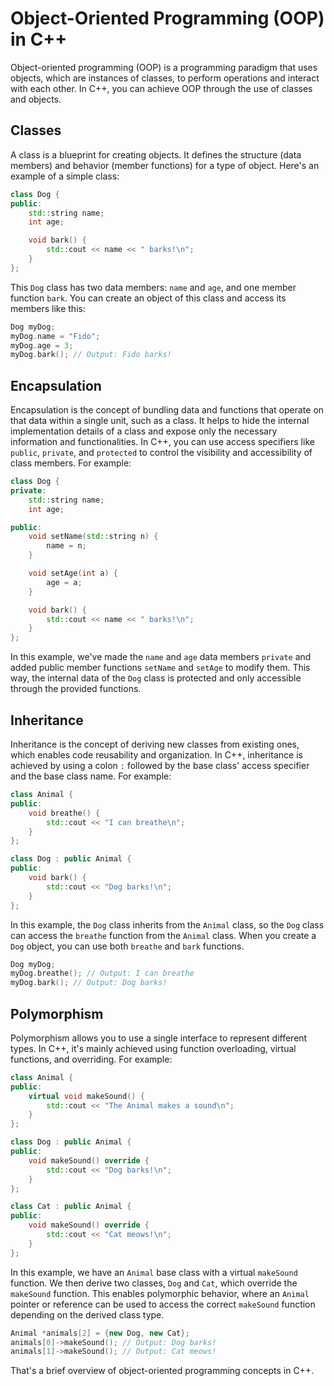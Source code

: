 # Object-Oriented Programming (OOP) in C++

Object-oriented programming (OOP) is a programming paradigm that uses objects, which are instances of classes, to perform operations and interact with each other. In C++, you can achieve OOP through the use of classes and objects.

## Classes

A class is a blueprint for creating objects. It defines the structure (data members) and behavior (member functions) for a type of object. Here's an example of a simple class:

```cpp
class Dog {
public:
    std::string name;
    int age;

    void bark() {
        std::cout << name << " barks!\n";
    }
};
```

This `Dog` class has two data members: `name` and `age`, and one member function `bark`. You can create an object of this class and access its members like this:

```cpp
Dog myDog;
myDog.name = "Fido";
myDog.age = 3;
myDog.bark(); // Output: Fido barks!
```

## Encapsulation

Encapsulation is the concept of bundling data and functions that operate on that data within a single unit, such as a class. It helps to hide the internal implementation details of a class and expose only the necessary information and functionalities. In C++, you can use access specifiers like `public`, `private`, and `protected` to control the visibility and accessibility of class members. For example:

```cpp
class Dog {
private:
    std::string name;
    int age;

public:
    void setName(std::string n) {
        name = n;
    }

    void setAge(int a) {
        age = a;
    }

    void bark() {
        std::cout << name << " barks!\n";
    }
};
```

In this example, we've made the `name` and `age` data members `private` and added public member functions `setName` and `setAge` to modify them. This way, the internal data of the `Dog` class is protected and only accessible through the provided functions.

## Inheritance

Inheritance is the concept of deriving new classes from existing ones, which enables code reusability and organization. In C++, inheritance is achieved by using a colon `:` followed by the base class' access specifier and the base class name. For example:

```cpp
class Animal {
public:
    void breathe() {
        std::cout << "I can breathe\n";
    }
};

class Dog : public Animal {
public:
    void bark() {
        std::cout << "Dog barks!\n";
    }
};
```

In this example, the `Dog` class inherits from the `Animal` class, so the `Dog` class can access the `breathe` function from the `Animal` class. When you create a `Dog` object, you can use both `breathe` and `bark` functions.

```cpp
Dog myDog;
myDog.breathe(); // Output: I can breathe
myDog.bark(); // Output: Dog barks!
```

## Polymorphism

Polymorphism allows you to use a single interface to represent different types. In C++, it's mainly achieved using function overloading, virtual functions, and overriding. For example:

```cpp
class Animal {
public:
    virtual void makeSound() {
        std::cout << "The Animal makes a sound\n";
    }
};

class Dog : public Animal {
public:
    void makeSound() override {
        std::cout << "Dog barks!\n";
    }
};

class Cat : public Animal {
public:
    void makeSound() override {
        std::cout << "Cat meows!\n";
    }
};
```

In this example, we have an `Animal` base class with a virtual `makeSound` function. We then derive two classes, `Dog` and `Cat`, which override the `makeSound` function. This enables polymorphic behavior, where an `Animal` pointer or reference can be used to access the correct `makeSound` function depending on the derived class type.

```cpp
Animal *animals[2] = {new Dog, new Cat};
animals[0]->makeSound(); // Output: Dog barks!
animals[1]->makeSound(); // Output: Cat meows!
```

That's a brief overview of object-oriented programming concepts in C++.